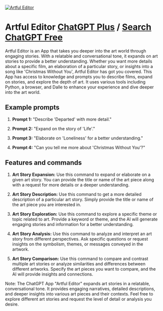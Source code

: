 
[![Artful Editor](https://files.oaiusercontent.com/file-b5XmZxk84oFU09FjqFKQlCvN?se=2123-10-18T20%3A57%3A14Z&sp=r&sv=2021-08-06&sr=b&rscc=max-age%3D31536000%2C%20immutable&rscd=attachment%3B%20filename%3D787a5032-1165-4b23-b916-87e25b548f77.png&sig=%2BTPBrvGNClQpaOaJM4tpWxNp/rS1aJBxYK19WwquX5s%3D)](https://chat.openai.com/g/g-Ab6JhAJ7t-artful-editor)

# Artful Editor [ChatGPT Plus](https://chat.openai.com/g/g-Ab6JhAJ7t-artful-editor) / [Search ChatGPT Free](https://gptcall.net/index.html#/?search=Artful%20Editor)

Artful Editor is an App that takes you deeper into the art world through engaging stories. With a relatable and conversational tone, it expands on art stories to provide a better understanding. Whether you want more details about a specific film, an elaboration of a particular story, or insights into a song like 'Christmas Without You', Artful Editor has got you covered. This App has access to knowledge and prompts you to describe films, expand on stories, and explore the depth of art. It uses various tools including Python, a browser, and Dalle to enhance your experience and dive deeper into the art world.

## Example prompts

1. **Prompt 1:** "Describe 'Departed' with more detail."

2. **Prompt 2:** "Expand on the story of 'Life'."

3. **Prompt 3:** "Elaborate on 'Loneliness' for a better understanding."

4. **Prompt 4:** "Can you tell me more about 'Christmas Without You'?"

## Features and commands

1. **Art Story Expansion:** Use this command to expand or elaborate on a given art story. You can provide the title or name of the art piece along with a request for more details or a deeper understanding.

2. **Art Story Description:** Use this command to get a more detailed description of a particular art story. Simply provide the title or name of the art piece you are interested in.

3. **Art Story Exploration:** Use this command to explore a specific theme or topic related to art. Provide a keyword or theme, and the AI will generate engaging stories and information for a better understanding.

4. **Art Story Analysis:** Use this command to analyze and interpret an art story from different perspectives. Ask specific questions or request insights on the symbolism, themes, or messages conveyed in the artwork.

5. **Art Story Comparison:** Use this command to compare and contrast multiple art stories or analyze similarities and differences between different artworks. Specify the art pieces you want to compare, and the AI will provide insights and connections.

Note: The ChatGPT App "Artful Editor" expands art stories in a relatable, conversational tone. It provides engaging narratives, detailed descriptions, and deeper insights into various art pieces and their contexts. Feel free to explore different art stories and request the level of detail or analysis you desire.


